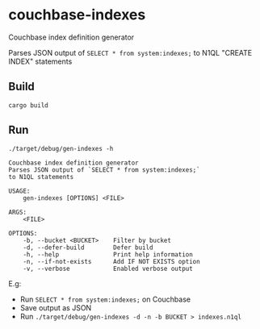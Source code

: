 # couchbase-indexes
Couchbase index definition generator

Parses JSON output of `SELECT * from system:indexes;` to N1QL "CREATE INDEX" statements

## Build

`cargo build`

## Run

```
./target/debug/gen-indexes -h

Couchbase index definition generator 
Parses JSON output of `SELECT * from system:indexes;`
to N1QL statements

USAGE:
    gen-indexes [OPTIONS] <FILE>

ARGS:
    <FILE>    

OPTIONS:
    -b, --bucket <BUCKET>    Filter by bucket
    -d, --defer-build        Defer build
    -h, --help               Print help information
    -n, --if-not-exists      Add IF NOT EXISTS option
    -v, --verbose            Enabled verbose output
```

E.g:

- Run `SELECT * from system:indexes;` on Couchbase
- Save output as JSON
- Run `./target/debug/gen-indexes -d -n -b BUCKET > indexes.n1ql`